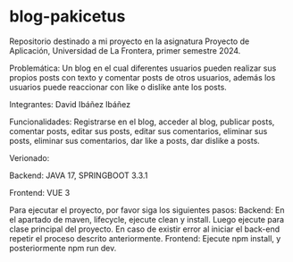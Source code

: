 # blog-pakicetus
Repositorio destinado a mi proyecto en la asignatura Proyecto de Aplicación, Universidad de La Frontera, primer semestre 2024.

Problemática: Un blog en el cual diferentes usuarios pueden realizar sus propios posts con texto y comentar posts de otros usuarios, además los usuarios puede reaccionar con like o dislike ante los posts.

Integrantes: David Ibáñez Ibáñez

Funcionalidades: Registrarse en el blog, acceder al blog, publicar posts, comentar posts, editar sus posts, editar sus comentarios, eliminar sus posts, eliminar sus comentarios, dar like a posts, dar dislike a posts.

Verionado:

Backend: JAVA 17, SPRINGBOOT 3.3.1

Frontend: VUE 3

Para ejecutar el proyecto, por favor siga los siguientes pasos:
Backend: En el apartado de maven, lifecycle, ejecute clean y install. Luego ejecute para clase principal del proyecto. En caso de existir error al iniciar el back-end repetir el proceso descrito anteriormente.
Frontend: Ejecute npm install, y posteriormente npm run dev.
